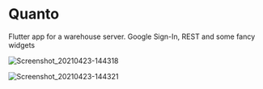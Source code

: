 # Quanto

Flutter app for a warehouse server.
Google Sign-In, REST and some fancy widgets


![Screenshot_20210423-144318](https://user-images.githubusercontent.com/37753289/115875276-54f56880-a445-11eb-8285-c6d45c241ea6.png)

![Screenshot_20210423-144321](https://user-images.githubusercontent.com/37753289/115875305-5d4da380-a445-11eb-963f-1d408f9f56af.png)

